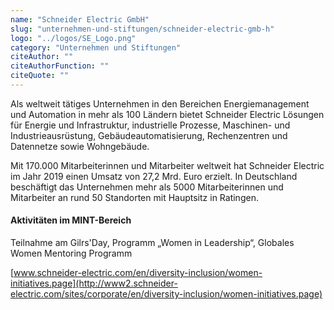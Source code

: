```yaml
---
name: "Schneider Electric GmbH"
slug: "unternehmen-und-stiftungen/schneider-electric-gmb-h"
logo: "../logos/SE_Logo.png"
category: "Unternehmen und Stiftungen"
citeAuthor: ""
citeAuthorFunction: ""
citeQuote: ""
---
```


Als weltweit tätiges Unternehmen in den Bereichen Energiemanagement und Automation in mehr als 100 Ländern bietet Schneider Electric Lösungen für Energie und Infrastruktur, industrielle Prozesse, Maschinen- und Industrieausrüstung, Gebäudeautomatisierung, Rechenzentren und Datennetze sowie Wohngebäude.

Mit 170.000 Mitarbeiterinnen und Mitarbeiter weltweit hat Schneider Electric im Jahr 2019 einen Umsatz von 27,2 Mrd. Euro erzielt. In Deutschland beschäftigt das Unternehmen mehr als 5000 Mitarbeiterinnen und Mitarbeiter an rund 50 Standorten mit Hauptsitz in Ratingen.

#### Aktivitäten im MINT-Bereich

Teilnahme am Gilrs'Day, Programm „Women in Leadership“, Globales Women Mentoring Programm

[www.schneider-electric.com/en/diversity-inclusion/women-initiatives.page](http://www2.schneider-electric.com/sites/corporate/en/diversity-inclusion/women-initiatives.page)
